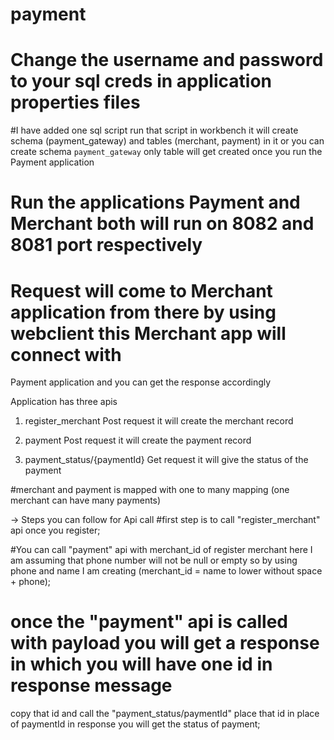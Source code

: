 # payment
# Change the username and password to your sql creds in application properties files 
#I have added one sql script run that script in workbench it will create schema (payment_gateway) and tables (merchant, payment) in it
 or you can create schema `payment_gateway` only table will get created once you run the Payment application

# Run the applications Payment and Merchant both will run on 8082 and 8081 port respectively

# Request will come to Merchant application from there by using webclient this Merchant app will connect with
Payment application and you can get the response accordingly

Application has three apis

1) register_merchant Post request it will create the merchant record

2) payment Post request it will create the payment record

3) payment_status/{paymentId} Get request it will give the status of the payment


#merchant and payment is mapped with one to many mapping (one merchant can have many payments)


-> Steps you can follow for Api call
#first step is to call "register_merchant" api once you register;

#You can call "payment" api with merchant_id of register merchant here I am assuming that phone number will not be null or empty so by
using phone and name I am creating (merchant_id = name to lower without space + phone);

# once the "payment" api is called with payload you will get a response in which you will have one id in response message
copy that id and call the "payment_status/paymentId" place that id in place of paymentId in response you will
get the status of payment;
